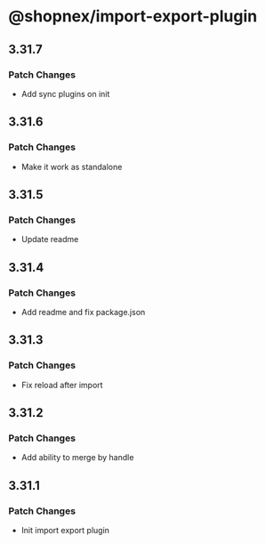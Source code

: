 # @shopnex/import-export-plugin

## 3.31.7

### Patch Changes

- Add sync plugins on init

## 3.31.6

### Patch Changes

- Make it work as standalone

## 3.31.5

### Patch Changes

- Update readme

## 3.31.4

### Patch Changes

- Add readme and fix package.json

## 3.31.3

### Patch Changes

- Fix reload after import

## 3.31.2

### Patch Changes

- Add ability to merge by handle

## 3.31.1

### Patch Changes

- Init import export plugin
